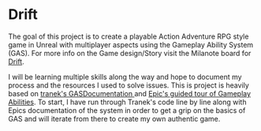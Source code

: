 # Drift
The goal of this project is to create a playable Action Adventure RPG style game in Unreal with multiplayer aspects using the Gameplay Ability System (GAS).
For more info on the Game design/Story visit the Milanote board for [Drift](https://app.milanote.com/1Lo7yz1CtfdMcA/drift).

I will be learning multiple skills along the way and hope to document my process and the resources I used to solve issues.
This is project is heavily based on [tranek's GASDocumentation ](https://github.com/tranek/GASDocumentation) and [Epic's guided tour of Gameplay Abilities](https://forums.unrealengine.com/t/inside-unreal-a-guided-tour-of-gameplay-abilities/156078).
To start, I have run through Tranek's code line by line along with Epics documentation of the system in order to get a grip on the basics of GAS and will iterate from there to create my own authentic game.
